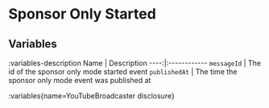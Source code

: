 # Sponsor Only Started

## Variables
:variables-description
Name | Description
----:|:------------
`messageId` | The id of the sponsor only mode started event
`publishedAt` | The time the sponsor only mode event was published at

:variables{name=YouTubeBroadcaster disclosure}